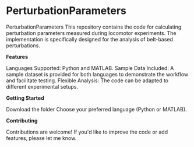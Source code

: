 # PerturbationParameters
PerturbationParameters
This repository contains the code for calculating perturbation parameters measured during locomotor experiments. 
The implementation is specifically designed for the analysis of belt-based perturbations.

**Features**

Languages Supported: 
Python and MATLAB.
Sample Data Included: 
A sample dataset is provided for both languages to demonstrate the workflow and facilitate testing.
Flexible Analysis: 
The code can be adapted to different experimental setups.

**Getting Started**

Download the folder
Choose your preferred language (Python or MATLAB).

**Contributing**

Contributions are welcome! If you'd like to improve the code or add features, please let me know.
